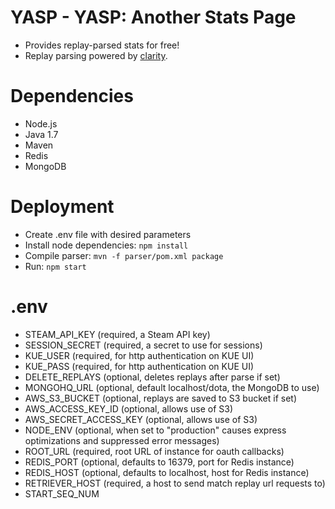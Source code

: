 YASP - YASP: Another Stats Page
====

* Provides replay-parsed stats for free!  
* Replay parsing powered by [clarity](https://github.com/skadistats/clarity).  

Dependencies
====
* Node.js
* Java 1.7
* Maven
* Redis
* MongoDB

Deployment
====
* Create .env file with desired parameters
* Install node dependencies: `npm install`
* Compile parser: `mvn -f parser/pom.xml package`
* Run: `npm start`

.env
====
* STEAM_API_KEY (required, a Steam API key)
* SESSION_SECRET (required, a secret to use for sessions)
* KUE_USER (required, for http authentication on KUE UI)
* KUE_PASS (required, for http authentication on KUE UI)
* DELETE_REPLAYS (optional, deletes replays after parse if set)
* MONGOHQ_URL (optional, default localhost/dota, the MongoDB to use)
* AWS_S3_BUCKET (optional, replays are saved to S3 bucket if set)
* AWS_ACCESS_KEY_ID (optional, allows use of S3)
* AWS_SECRET_ACCESS_KEY (optional, allows use of S3)
* NODE_ENV (optional, when set to "production" causes express optimizations and suppressed error messages)
* ROOT_URL (required, root URL of instance for oauth callbacks)
* REDIS_PORT (optional, defaults to 16379, port for Redis instance)
* REDIS_HOST (optional, defaults to localhost, host for Redis instance)
* RETRIEVER_HOST (required, a host to send match replay url requests to)
* START_SEQ_NUM
